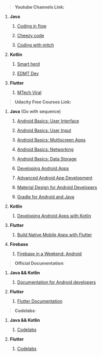 > **__Youtube Channels Link:__**

   1) **Java**     
             
         1) [Coding in flow](https://www.youtube.com/channel/UC_Fh8kvtkVPkeihBs42jGcA)
                  
         2) [Cheezy code](https://www.youtube.com/channel/UCOknqk-MSOCf3SANW8Wumfg)
                  
         3) [Coding with mitch](https://www.youtube.com/channel/UCoNZZLhPuuRteu02rh7bzsw)

   2) **Kotlin**     
             
        1) [Smart herd](https://www.youtube.com/user/smartherd)
                  
        2) [EDMT Dev](https://www.youtube.com/user/eddydn71)
 
   3) **Flutter**     
             
        1) [MTech Viral](https://www.youtube.com/channel/UCFTM1FGjZSkoSPDZgtbp7hA)

> **__Udacity Free Courses Link:__**
  
   1) **Java** (Go with sequence)
      
       1) [Android Basics: User Interface](https://www.udacity.com/course/android-basics-user-interface--ud834)
      
       2) [Android Basics: User Input](https://www.udacity.com/course/android-basics-user-input--ud836)
      
       3) [Android Basics: Multiscreen Apps](https://www.udacity.com/course/android-basics-multiscreen-apps--ud839)
      
       4) [Android Basics: Networking](https://www.udacity.com/course/android-basics-networking--ud843)
      
       5) [Android Basics: Data Storage](https://www.udacity.com/course/android-basics-data-storage--ud845)
       
       6) [Developing Android Apps](https://www.udacity.com/course/new-android-fundamentals--ud851)
       
       7) [Advanced Android App Development](https://www.udacity.com/course/advanced-android-app-development--ud855)
       
       8) [Material Design for Android Developers](https://www.udacity.com/course/material-design-for-android-developers--ud862)
       
       9) [Gradle for Android and Java](https://www.udacity.com/course/gradle-for-android-and-java--ud867)
      
   2) **Kotlin**     
             
       1) [Developing Android Apps with Kotlin](https://www.udacity.com/course/developing-android-apps-with-kotlin--ud9012)             
 
   3) **Flutter**     
             
       1) [Build Native Mobile Apps with Flutter](https://www.udacity.com/course/build-native-mobile-apps-with-flutter--ud905)    
      
   4) **Firebase**     
             
       1) [Firebase in a Weekend: Android](https://www.udacity.com/course/firebase-in-a-weekend-by-google-android--ud0352)  


> **__Official Documentation__**: 

   1) **Java && Kotlin**     
             
        1) [Documentation for Android developers](https://developer.android.com/docs)
        

   2) **Flutter**     
             
        1) [Flutter Documentation](https://flutter.dev/docs)


> **__Codelabs__**: 

   1) **Java && Kotlin**     
             
        1) [Codelabs](https://codelabs.developers.google.com/android-training/)
        

   2) **Flutter**     
             
        1) [Codelabs](https://flutter.dev/docs/codelabs)

